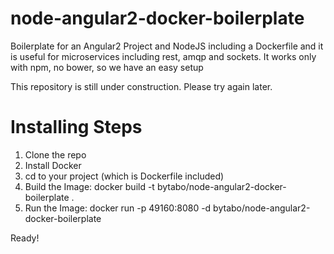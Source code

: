 # node-angular2-docker-boilerplate
Boilerplate for an Angular2 Project and NodeJS including a Dockerfile and it is useful for microservices including rest, amqp and sockets. It works only with npm, no bower, so we have an easy setup


This repository is still under construction. Please try again later. 

# Installing Steps

1. Clone the repo 
2. Install Docker 
3. cd to your project (which is Dockerfile included)
4. Build the Image: docker build -t bytabo/node-angular2-docker-boilerplate .
5. Run the Image: docker run -p 49160:8080 -d bytabo/node-angular2-docker-boilerplate

Ready! 
